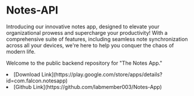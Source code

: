 # Notes-API

Introducing our innovative notes app, designed to elevate your organizational prowess and supercharge your productivity! With a comprehensive suite of features, including seamless note synchronization across all your devices, we're here to help you conquer the chaos of modern life.

Welcome to the public backend repository for "The Notes App."
<li>[Download Link](https://play.google.com/store/apps/details?id=com.falcon.notesapp)</li>
<li>[Github Link](https://github.com/labmember003/Notes-App)</li>
